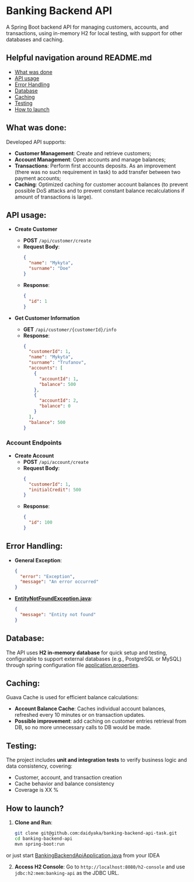 # Banking Backend API

A Spring Boot backend API for managing customers, accounts, and transactions, using in-memory H2 for local testing, with
support for other databases and caching.

## Helpful navigation around README.md
- [What was done](#what-was-done)
- [API usage](#api-usage)
- [Error Handling](#error-handling)
- [Database](#database)
- [Caching](#caching)
- [Testing](#testing)
- [How to launch](#how-to-launch)

## What was done:

Developed API supports:

- **Customer Management**: Create and retrieve customers;
- **Account Management**: Open accounts and manage balances;
- **Transactions**: Perform first accounts deposits. As an improvement (there was no such requirement in task) to add
  transfer between two payment accounts;
- **Caching**: Optimized caching for customer account balances (to prevent possible DoS attacks and to prevent constant
  balance recalculations if amount of transactions is large).

## API usage:

- **Create Customer**
    - **POST** `/api/customer/create`
    - **Request Body**:
      ```json
      {
        "name": "Mykyta",
        "surname": "Doe"
      }
      ```
    - **Response**:
      ```json
      {
        "id": 1
      }
      ```

- **Get Customer Information**
    - **GET** `/api/customer/{customerId}/info`
    - **Response**:
      ```json
      {
        "customerId": 1,
        "name": "Mykyta",
        "surname": "Trufanov",
        "accounts": [
          {
            "accountId": 1,
            "balance": 500
          },
          {
            "accountId": 2,
            "balance": 0
          }
        ],
        "balance": 500
      }
      ```

### Account Endpoints

- **Create Account**
    - **POST** `/api/account/create`
    - **Request Body**:
      ```json
      {
        "customerId": 1,
        "initialCredit": 500
      }
      ```
    - **Response**:
      ```json
      {
        "id": 100
      }
      ```

## Error Handling:

- **General Exception**:
  ```json
  {
    "error": "Exception",
    "message": "An error occurred"
  }
- **[EntityNotFoundException.java](src%2Fmain%2Fjava%2Fcom%2Ftrufanov%2Fexception%2FEntityNotFoundException.java)**:
  ```json
  {
    "message": "Entity not found"
  }

## Database:

The API uses **H2 in-memory database** for quick setup and testing, configurable to support external databases (e.g.,
PostgreSQL or MySQL) through spring configuration file [application.properties](src%2Fmain%2Fresources%2Fapplication.properties).

## Caching:

Guava Cache is used for efficient balance calculations:

- **Account Balance Cache**: Caches individual account balances, refreshed every 10 minutes or on transaction updates.
- __Possible improvement__: add caching on customer entries retrieval from DB, so no more unnecessary calls to DB would be made.

## Testing:

The project includes **unit and integration tests** to verify business logic and data consistency, covering:

- Customer, account, and transaction creation
- Cache behavior and balance consistency
- Coverage is XX %

## How to launch?

1. **Clone and Run**:
   ```bash
   git clone git@github.com:daidyaka/banking-backend-api-task.git
   cd banking-backend-api
   mvn spring-boot:run

or just start [BankingBackendApiApplication.java](src%2Fmain%2Fjava%2Fcom%2Ftrufanov%2FBankingBackendApiApplication.java) from your IDEA

2. **Access H2 Console**: Go to `http://localhost:8080/h2-console` and use `jdbc:h2:mem:banking-api` as the JDBC URL.

